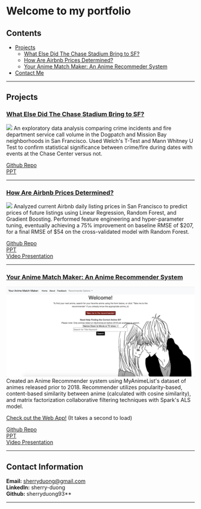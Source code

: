 # Welcome to my portfolio
<!-- ![image](images/flask_welcome.png) -->
## Contents
* [Projects](#projects)
    * [What Else Did The Chase Stadium Bring to SF?](#what-else-did-the-chase-stadium-bring-to-sf)
    * [How Are Airbnb Prices Determined?](#how-are-airbnb-prices-determined)
    * [Your Anime Match Maker: An Anime Recommeder System](#your-anime-match-maker-an-anime-recommender-system)
* [Contact Me](#Contact-information)
---

## Projects

### [What Else Did The Chase Stadium Bring to SF?](/chase_center_impact)
<img src="https://camo.githubusercontent.com/4285e057a79646b9639752fe67a8f8e4d3549285/68747470733a2f2f692e696e73696465722e636f6d2f3563396366386366656535326566336265333739313330333f77696474683d3131303026666f726d61743d6a706567"/>
An exploratory data analysis comparing crime incidents and fire department service call volume in the Dogpatch and Mission Bay neighborhoods in San Francisco. Used Welch's T-Test and Mann Whitney U Test to confirm statistical significance between crime/fire during dates with events at the Chase Center versus not.

[Github Repo](https://github.com/sherryduong93/chasestadiumimpact)
<br>[PPT](pdf/Chase_Center_Presentation.pdf)

---
### [How Are Airbnb Prices Determined?](/predict_airbnb)
<img src="https://camo.githubusercontent.com/44e3714a5a3f647026db8008a65ca962d94ee1e1/68747470733a2f2f6d656469612e7465676e612d6d656469612e636f6d2f6173736574732f574e45502f696d616765732f38373364336266372d636137372d346437342d383234362d3133343830353762663563392f38373364336266372d636137372d346437342d383234362d3133343830353762663563395f3139323078313038302e6a7067"/>
Analyzed current Airbnb daily listing prices in San Francisco to predict prices of future listings using Linear Regression, Random Forest, and Gradient Boosting. Performed feature engineering and hyper-parameter tuning, eventually achieving a 75% improvement on baseline RMSE of $207, for a final RMSE of $54 on the cross-validated model with Random Forest.

[Github Repo](https://github.com/sherryduong93/Predict_AirBnB_Listings)
<br>[PPT](pdf/Airbnb_PPT.pdf)
<br>[Video Presentation](https://www.youtube.com/watch?v=ne7t15Zso4Y&t=2s)

---
### [Your Anime Match Maker: An Anime Recommender System](/animematchmaker)
<img src="https://github.com/sherryduong93/Anime_Recommender/raw/master/images/flask_welcome.png"/>
Created an Anime Recommender system using MyAnimeList's dataset of animes released prior to 2018. Recommender utilizes popularity-based, content-based similarity between anime (calculated with cosine similarity), and matrix factorization collaborative filtering techniques with Spark's ALS model.

[Check out the Web App!](https://animerecz.herokuapp.com/) (It takes a second to load)

[Github Repo](https://github.com/sherryduong93/Anime_Recommender)
<br>[PPT](pdf/Anime_pdf.pdf)
<br>[Video Presentation](https://www.youtube.com/watch?v=XqmXutqqiNI&feature=youtu.be)     

---
## Contact Information
**Email:** sherryduong@gmail.com
<br>**LinkedIn:** sherry-duong
<br>**Github:** sherryduong93**



---
